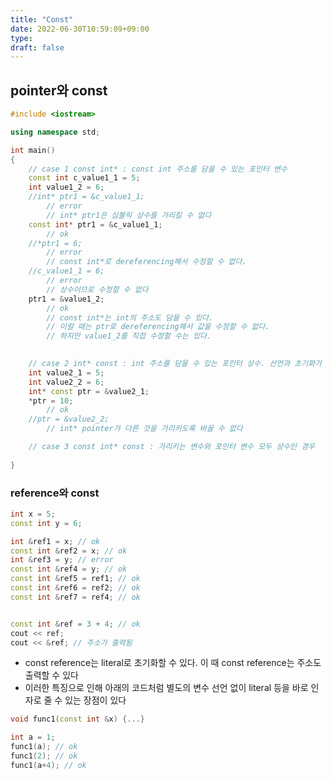 ```yaml
---
title: "Const"
date: 2022-06-30T10:59:09+09:00
type: 
draft: false
---
```


## pointer와 const
```cpp
#include <iostream>

using namespace std;

int main()
{
	// case 1 const int* : const int 주소를 담을 수 있는 포인터 변수
	const int c_value1_1 = 5;
	int value1_2 = 6;
	//int* ptr1 = &c_value1_1;
		// error
		// int* ptr1은 심볼릭 상수를 가리킬 수 없다
	const int* ptr1 = &c_value1_1;
		// ok
	//*ptr1 = 6;
		// error
		// const int*로 dereferencing해서 수정할 수 없다.
	//c_value1_1 = 6;
		// error
		// 상수이므로 수정할 수 없다
	ptr1 = &value1_2;
		// ok
		// const int*는 int의 주소도 담을 수 있다.
		// 이럴 때는 ptr로 dereferencing해서 값을 수정할 수 없다.
		// 하지만 value1_2를 직접 수정할 수는 있다.
	

	// case 2 int* const : int 주소를 담을 수 있는 포인터 상수. 선언과 초기화가 같이 일어나야한다.
	int value2_1 = 5;
	int value2_2 = 6;
	int* const ptr = &value2_1;
	*ptr = 10;
		// ok
	//ptr = &value2_2;
		// int* pointer가 다른 것을 가리키도록 바꿀 수 없다

	// case 3 const int* const : 가리키는 변수와 포인터 변수 모두 상수인 경우
		
}
```

### reference와 const
```cpp
int x = 5;
const int y = 6;

int &ref1 = x; // ok
const int &ref2 = x; // ok
int &ref3 = y; // error
const int &ref4 = y; // ok
const int &ref5 = ref1; // ok
const int &ref6 = ref2; // ok
const int &ref7 = ref4; // ok


const int &ref = 3 + 4; // ok
cout << ref;
cout << &ref; // 주소가 출력됨
```
* const reference는 literal로 초기화할 수 있다. 이 때 const reference는 주소도 출력할 수 있다
* 이러한 특징으로 인해 아래의 코드처럼 별도의 변수 선언 없이 literal 등을 바로 인자로 줄 수 있는 장점이 있다
```cpp
void func1(const int &x) {...}

int a = 1;
func1(a); // ok
func1(2); // ok
func1(a+4); // ok
```